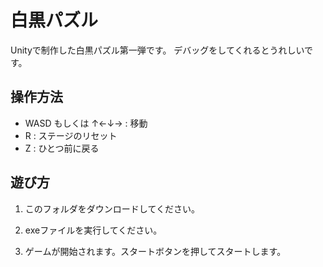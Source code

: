 # 白黒パズル

Unityで制作した白黒パズル第一弾です。
デバッグをしてくれるとうれしいです。

## 操作方法

- WASD もしくは ↑←↓→ : 移動
- R : ステージのリセット
- Z : ひとつ前に戻る

## 遊び方

1. このフォルダをダウンロードしてください。

2. exeファイルを実行してください。

3. ゲームが開始されます。スタートボタンを押してスタートします。
